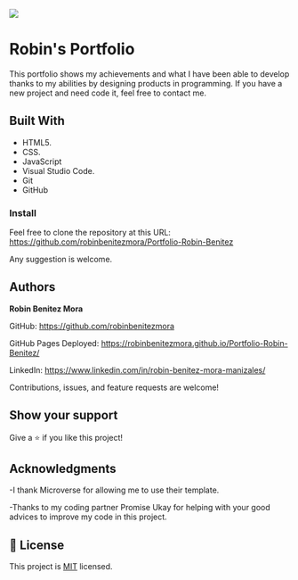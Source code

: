 ![](https://img.shields.io/badge/Microverse-blueviolet)
# Robin's Portfolio

>
This portfolio shows my achievements and what I have been able to develop thanks to my abilities by designing products in programming. If you have a new project and need code it, feel free to contact me.

## Built With

- HTML5.
- CSS.
- JavaScript
- Visual Studio Code.
- Git
- GitHub


### Install
Feel free to clone the repository at this URL: https://github.com/robinbenitezmora/Portfolio-Robin-Benitez

Any suggestion is welcome.

## Authors

 **Robin Benitez Mora**

GitHub: https://github.com/robinbenitezmora

GitHub Pages Deployed: https://robinbenitezmora.github.io/Portfolio-Robin-Benitez/

LinkedIn: https://www.linkedin.com/in/robin-benitez-mora-manizales/

Contributions, issues, and feature requests are welcome!

## Show your support

Give a ⭐️ if you like this project!

## Acknowledgments

-I thank Microverse for allowing me to use their template.

-Thanks to my coding partner Promise Ukay for helping with your good advices to improve my code in this project.

## 📝 License

This project is [MIT](./MIT.md) licensed.